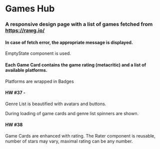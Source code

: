 # Games Hub

### A responsive design page with a list of games fetched from https://rawg.io/

#### In case of fetch error, the appropriate message is displayed.
EmptyState component is used.

#### Each Game Card contains the game rating (metacritic) and a list of available platforms.
Platforms are wrapped in Badges

#### HW #37 - 
Genre List is beautified with avatars and buttons.

During loading of game cards and genre list spinners are shown. 

#### HW #38
Game Cards are enhanced with rating. The Rater component is reusable, number of stars may vary, maximal rating can be any number.